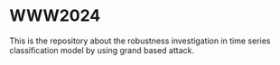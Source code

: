 # WWW2024
This is the repository about the robustness investigation in time series classification model by using grand based attack.
